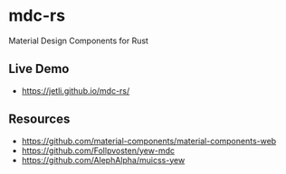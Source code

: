 # mdc-rs
Material Design Components for Rust

## Live Demo

- https://jetli.github.io/mdc-rs/

## Resources

- https://github.com/material-components/material-components-web
- https://github.com/Follpvosten/yew-mdc
- https://github.com/AlephAlpha/muicss-yew
